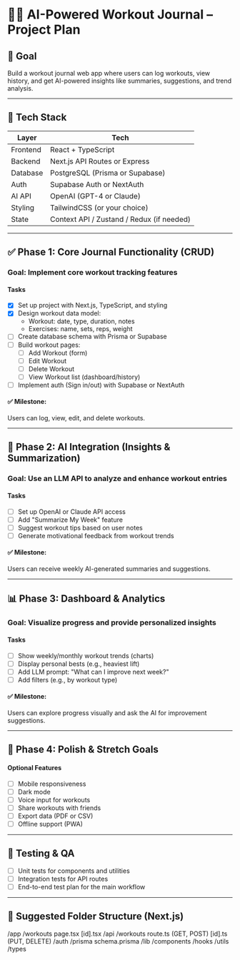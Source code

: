 # 🏋️‍♂️ AI-Powered Workout Journal – Project Plan

## 🎯 Goal
Build a workout journal web app where users can log workouts, view history, and get AI-powered insights like summaries, suggestions, and trend analysis.

---

## 🧱 Tech Stack

| Layer    | Tech                                      |
| -------- | ----------------------------------------- |
| Frontend | React + TypeScript                        |
| Backend  | Next.js API Routes or Express             |
| Database | PostgreSQL (Prisma or Supabase)           |
| Auth     | Supabase Auth or NextAuth                 |
| AI API   | OpenAI (GPT-4 or Claude)                  |
| Styling  | TailwindCSS (or your choice)              |
| State    | Context API / Zustand / Redux (if needed) |

---

## ✅ Phase 1: Core Journal Functionality (CRUD)

### Goal: Implement core workout tracking features

#### Tasks
- [x] Set up project with Next.js, TypeScript, and styling
- [x] Design workout data model:
  - Workout: date, type, duration, notes
  - Exercises: name, sets, reps, weight
- [ ] Create database schema with Prisma or Supabase
- [ ] Build workout pages:
  - [ ] Add Workout (form)
  - [ ] Edit Workout
  - [ ] Delete Workout
  - [ ] View Workout list (dashboard/history)
- [ ] Implement auth (Sign in/out) with Supabase or NextAuth

#### ✅ Milestone:
Users can log, view, edit, and delete workouts.

---

## 🤖 Phase 2: AI Integration (Insights & Summarization)

### Goal: Use an LLM API to analyze and enhance workout entries

#### Tasks
- [ ] Set up OpenAI or Claude API access
- [ ] Add "Summarize My Week" feature
- [ ] Suggest workout tips based on user notes
- [ ] Generate motivational feedback from workout trends

#### ✅ Milestone:
Users can receive weekly AI-generated summaries and suggestions.

---

## 📊 Phase 3: Dashboard & Analytics

### Goal: Visualize progress and provide personalized insights

#### Tasks
- [ ] Show weekly/monthly workout trends (charts)
- [ ] Display personal bests (e.g., heaviest lift)
- [ ] Add LLM prompt: "What can I improve next week?"
- [ ] Add filters (e.g., by workout type)

#### ✅ Milestone:
Users can explore progress visually and ask the AI for improvement suggestions.

---

## 🌟 Phase 4: Polish & Stretch Goals

#### Optional Features
- [ ] Mobile responsiveness
- [ ] Dark mode
- [ ] Voice input for workouts
- [ ] Share workouts with friends
- [ ] Export data (PDF or CSV)
- [ ] Offline support (PWA)

---

## 🧪 Testing & QA

- [ ] Unit tests for components and utilities
- [ ] Integration tests for API routes
- [ ] End-to-end test plan for the main workflow

---

## 📁 Suggested Folder Structure (Next.js)

/app
  /workouts
    page.tsx
    [id].tsx
  /api
    /workouts
      route.ts (GET, POST)
      [id].ts (PUT, DELETE)
  /auth
/prisma
  schema.prisma
/lib
/components
/hooks
/utils
/types